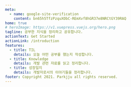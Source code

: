 ```yaml
---
meta:
  - name: google-site-verification
    content: bn65h5TfzPzquXObC-REmXvf8hGR37e8NRCtGY39RAQ
home: true
# heroImage: https://v1.vuepress.vuejs.org/hero.png
tagline: 공부한 지식을 정리하고 공유합니다.
actionText: Get Started
actionLink: /introduction
features:
  - title: TIL
    details: 오늘 어떤 공부를 했는지 작성합니다.
  - title: Knowledge
    details: 개발 관련 자료를 읽고 정리합니다.
  - title: 성장일지
    details: 개발자로서의 이야기들을 정리합니다.
footer: Copyright 2021. Parkjju all rights reserved.
---
```

